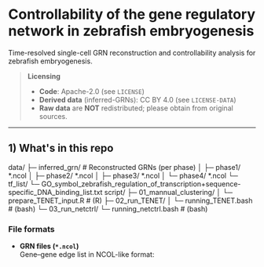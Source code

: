 # Controllability of the gene regulatory network in zebrafish embryogenesis 
Time-resolved single-cell GRN reconstruction and controllability analysis for zebrafish embryogenesis. 

> **Licensing**  
> - **Code**: Apache-2.0 (see `LICENSE`)  
> - **Derived data** (inferred-GRNs): CC BY 4.0 (see `LICENSE-DATA`)  
> - **Raw data** are **NOT** redistributed; please obtain from original sources.

---

## 1) What's in this repo
data/
├─ inferred_grn/ # Reconstructed GRNs (per phase)
│ ├─ phase1/ *.ncol
│ ├─ phase2/ *.ncol
│ ├─ phase3/ *.ncol
│ └─ phase4/ *.ncol
└─ tf_list/
└─ GO_symbol_zebrafish_regulation_of_transcription+sequence-specific_DNA_binding_list.txt
script/
├─ 01_mannual_clustering/ 
│ └─ prepare_TENET_input.R # (R) 
├─ 02_run_TENET/ 
│ └─ running_TENET.bash # (bash)
└─ 03_run_netctrl/ 
└─ running_netctrl.bash # (bash) 

### File formats
- **GRN files (`*.ncol`)**  
  Gene–gene edge list in NCOL-like format:  




